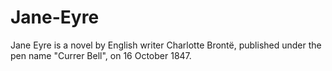 # Jane-Eyre

 Jane Eyre is a novel by English writer Charlotte Brontë, published under the pen name "Currer Bell", on 16 October 1847. 
